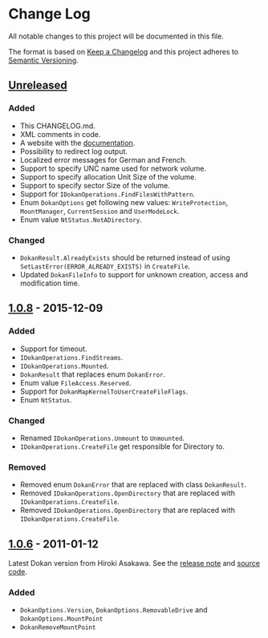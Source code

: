# Change Log
All notable changes to this project will be documented in this file.

The format is based on [Keep a Changelog](http://keepachangelog.com/) 
and this project adheres to [Semantic Versioning](http://semver.org/).

## [Unreleased]
### Added
- This CHANGELOG.md.
- XML comments in code.
- A website with the [documentation](https://dokan-dev.github.io/dokan-dotnet-doc/html/).
- Possibility to redirect log output.
- Localized error messages for German and French.
- Support to specify UNC name used for network volume.
- Support to specify allocation Unit Size of the volume.
- Support to specify sector Size of the volume.
- Support for ``IDokanOperations.FindFilesWithPattern``.
- Enum ``DokanOptions`` get following new values: ``WriteProtection``, ``MountManager``, ``CurrentSession`` and ``UserModeLock``.
- Enum value ``NtStatus.NotADirectory``.

### Changed
- ``DokanResult.AlreadyExists`` should be returned instead of using ``SetLastError(ERROR_ALREADY_EXISTS)`` in ``CreateFile``.
- Updated ``DokanFileInfo`` to support for unknown creation, access and modification time.
 
## [1.0.8] - 2015-12-09
### Added
- Support for timeout.
- ``IDokanOperations.FindStreams``.
- ``IDokanOperations.Mounted``.
- ``DokanResult`` that replaces enum ``DokanError``.
- Enum value ``FileAccess.Reserved``.
- Support for ``DokanMapKernelToUserCreateFileFlags``.
- Enum ``NtStatus``.

### Changed
- Renamed ``IDokanOperations.Unmount`` to ``Unmounted``.
- ``IDokanOperations.CreateFile`` get responsible for Directory to.

### Removed
- Removed enum ``DokanError`` that are replaced with class ``DokanResult``.
- Removed ``IDokanOperations.OpenDirectory`` that are replaced with ``IDokanOperations.CreateFile``.
- Removed ``IDokanOperations.OpenDirectory`` that are replaced with ``IDokanOperations.CreateFile``.

## [1.0.6] - 2011-01-12
Latest Dokan version from Hiroki Asakawa.
See the [release note](http://web.archive.org/web/20150416102451/http://dokan-dev.net/en/2011/01/12/dokan-net-library-0-6-0-released/) and [source code](https://code.google.com/archive/p/dokan/source/default/source).

### Added
- ``DokanOptions.Version``, ``DokanOptions.RemovableDrive`` and ``DokanOptions.MountPoint``
- ``DokanRemoveMountPoint``

[Unreleased]: https://github.com/dokan-dev/dokan-dotnet/compare/v1.0.8.0...HEAD
[1.0.8]: https://github.com/dokan-dev/dokan-dotnet/compare/1.0.6.0...v1.0.8.0
[1.0.6]: http://web.archive.org/web/20150416102451/http://dokan-dev.net/en/2011/01/12/dokan-net-library-0-6-0-released/
